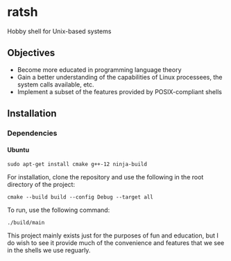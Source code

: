 # ratsh
Hobby shell for Unix-based systems


## Objectives
- Become more educated in programming language theory
- Gain a better understanding of the capabilities of Linux processees, the system calls available, etc.
- Implement a subset of the features provided by POSIX-compliant shells

## Installation

### Dependencies

#### Ubuntu
```console
sudo apt-get install cmake g++-12 ninja-build
```

For installation, clone the repository and use the following in the root directory of the project:

`cmake --build build --config Debug --target all`

To run, use the following command:

`./build/main`

This project mainly exists just for the purposes of fun and education, but I do wish to see it provide much of the convenience and features that we see in the shells we use reguarly.
